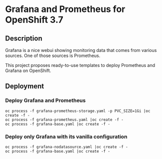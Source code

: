# Grafana and Prometheus for OpenShift 3.7

## Description

Grafana is a nice webui showing monitoring data that comes from various sources.
One of those sources is Prometheus.

This project proposes ready-to-use templates to deploy Prometheus and Grafana
on OpenShift.

## Deployment

### Deploy Grafana and Prometheus

```
oc process -f grafana-prometheus-storage.yaml -p PVC_SIZE=1Gi |oc create -f -
oc process -f grafana-prometheus.yaml |oc create -f -
oc process -f grafana-base.yaml |oc create -f -
```

### Deploy only Grafana with its vanilla configuration

```
oc process -f grafana-nodatasource.yaml |oc create -f -
oc process -f grafana-base.yaml |oc create -f -
```
